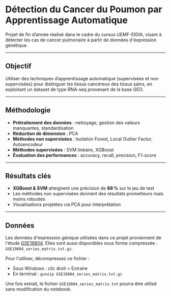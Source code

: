 # Détection du Cancer du Poumon par Apprentissage Automatique 

Projet de fin d’année réalisé dans le cadre du cursus UEMF-EIDIA, visant à détecter les cas de cancer pulmonaire à partir de données d'expression génétique.

---

## Objectif

Utiliser des techniques d’apprentissage automatique (supervisées et non supervisées) pour distinguer les tissus cancéreux des tissus sains, en exploitant un dataset de type RNA-seq provenant de la base GEO.

---

## Méthodologie

- **Prétraitement des données** : nettoyage, gestion des valeurs manquantes, standardisation
- **Réduction de dimension** : PCA
- **Méthodes non supervisées** : Isolation Forest, Local Outlier Factor, Autoencodeur
- **Méthodes supervisées** : SVM linéaire, XGBoost
- **Évaluation des performances** : accuracy, recall, precision, F1-score

---

## Résultats clés

- **XGBoost & SVM** atteignent une précision de **88 %** sur le jeu de test
- Les méthodes non supervisées donnent des résultats prometteurs mais moins robustes
- Visualisations projetées via PCA pour interprétation

---

## Données

Les données d'expression génique utilisées dans ce projet proviennent de l'étude [GSE19804](https://www.ncbi.nlm.nih.gov/geo/query/acc.cgi?acc=GSE19804). 
Elles sont aussi disponibles sous forme compressée : `GSE19804_series_matrix.txt.gz`.

Pour l'utiliser, décompressez ce fichier :
- Sous Windows : clic droit > Extraire
- En terminal : `gunzip GSE19804_series_matrix.txt.gz`

Une fois extrait, le fichier `GSE19804_series_matrix.txt` pourra être utilisé sans modification du notebook.

